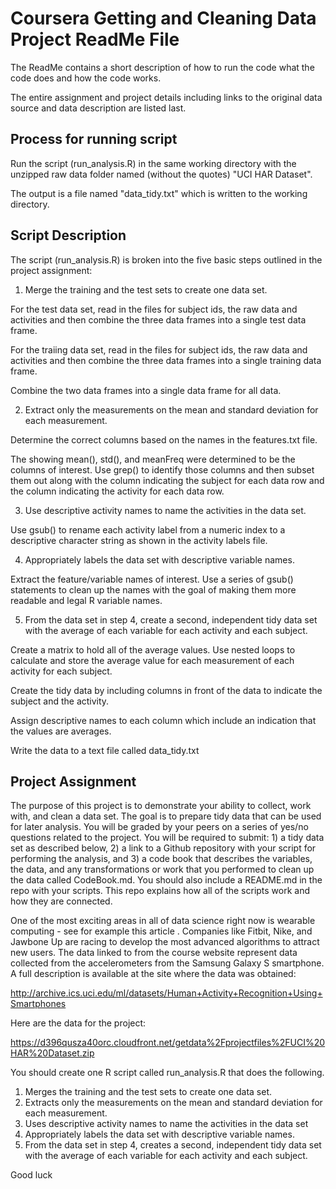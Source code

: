 # Coursera Getting and Cleaning Data Project ReadMe File

The ReadMe contains a short description of how to run the code what the code does and how the code works.

The entire assignment and project details including links to the original data source and data description are listed last.

## Process for running script

Run the script (run_analysis.R) in the same working directory with the unzipped raw data folder named (without the quotes) "UCI HAR Dataset".

The output is a file named "data_tidy.txt" which is written to the working directory.

## Script Description

The script (run_analysis.R) is broken into the five basic steps outlined in the project assignment:

1. Merge the training and the test sets to create one data set.

For the test data set, read in the files for subject ids, the raw data and activities and then combine the three data frames into a single test data frame.

For the traiing data set, read in the files for subject ids, the raw data and activities and then combine the three data frames into a single training data frame.

Combine the two data frames into a single data frame for all data.

2. Extract only the measurements on the mean and standard deviation for each measurement.

Determine the correct columns based on the names in the features.txt file.

The showing mean(), std(), and meanFreq were determined to be the columns of interest.  Use grep() to identify those columns and then subset them out along with the column indicating the subject for each data row and the column indicating the activity for each data row.

3. Use descriptive activity names to name the activities in the data set.

Use gsub() to rename each activity label from a numeric index to a descriptive character string as shown in the activity labels file.

4. Appropriately labels the data set with descriptive variable names.

Extract the feature/variable names of interest.  Use a series of gsub() statements to clean up the names with the goal of making them more readable and legal R variable names.

5. From the data set in step 4, create a second, independent tidy data set with the average of each variable for each activity and each subject.

Create a matrix to hold all of the average values.  Use nested loops to calculate and store the average value for each measurement of each activity for each subject.

Create the tidy data by including columns in front of the data to indicate the subject and the activity.

Assign descriptive names to each column which include an indication that the values are averages.

Write the data to a text file called data_tidy.txt

## Project Assignment

The purpose of this project is to demonstrate your ability to collect, work with, and clean a data set. The goal is to prepare tidy data that can be used for later analysis. You will be graded by your peers on a series of yes/no questions related to the project. You will be required to submit: 1) a tidy data set as described below, 2) a link to a Github repository with your script for performing the analysis, and 3) a code book that describes the variables, the data, and any transformations or work that you performed to clean up the data called CodeBook.md. You should also include a README.md in the repo with your scripts. This repo explains how all of the scripts work and how they are connected.  

One of the most exciting areas in all of data science right now is wearable computing - see for example this article . Companies like Fitbit, Nike, and Jawbone Up are racing to develop the most advanced algorithms to attract new users. The data linked to from the course website represent data collected from the accelerometers from the Samsung Galaxy S smartphone. A full description is available at the site where the data was obtained: 

http://archive.ics.uci.edu/ml/datasets/Human+Activity+Recognition+Using+Smartphones 

Here are the data for the project: 

https://d396qusza40orc.cloudfront.net/getdata%2Fprojectfiles%2FUCI%20HAR%20Dataset.zip 

You should create one R script called run_analysis.R that does the following. 

1. Merges the training and the test sets to create one data set.
2. Extracts only the measurements on the mean and standard deviation for each measurement. 
3. Uses descriptive activity names to name the activities in the data set
4. Appropriately labels the data set with descriptive variable names. 
5. From the data set in step 4, creates a second, independent tidy data set with the average of each variable for each activity and each subject.

Good luck
